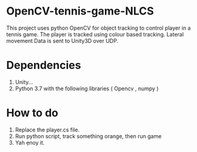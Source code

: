# OpenCV-tennis-game-NLCS
This project uses python OpenCV for object tracking to control player in a tennis game. The player is tracked using colour based tracking. Lateral movement Data is sent to Unity3D over UDP. <br>

# Dependencies
1) Unity... <br>
2) Python 3.7 with the following libraries ( Opencv , numpy )<br>

# How to do 
1) Replace the player.cs file.<br>
2) Run python script, track something orange, then run game<br>
3) Yah ẹnoy it.<br>
